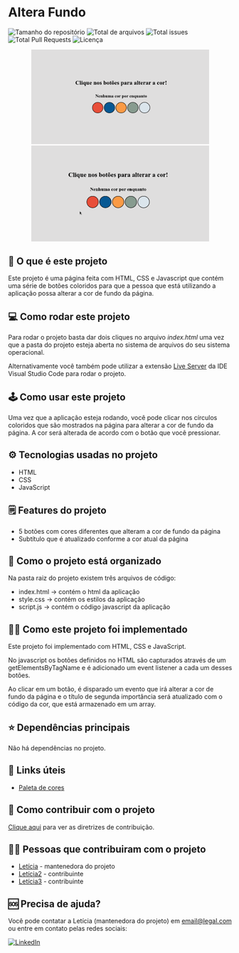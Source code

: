 # Altera Fundo

![Tamanho do repositório](https://img.shields.io/github/repo-size/barbaradantas030/altera-fundo?style=plastic)
![Total de arquivos](https://img.shields.io/github/directory-file-count/barbaradantas030/altera-fundo?type=file&style=plastic)
![Total issues](https://img.shields.io/gitea/issues/all/barbaradantas030/altera-fundo?style=plastic)
![Total Pull Requests](https://img.shields.io/gitea/pull-requests/all/barbaradantas030/altera-fundo?style=plastic)
![Licença](https://img.shields.io/github/license/barbaradantas030/altera-fundo?style=plastic)



<p align="center">
<img src="./imagens/imagem1.png" alt="Tela inicial" width="400px"></img>
<img src="./imagens/capa.gif" alt="Aplicação funcionando" width="400px"></img>
</p>


## 🤔 O que é este projeto 
Este projeto é uma página feita com HTML, CSS e Javascript que contém uma série de botões coloridos para que a pessoa que está utilizando a aplicação possa alterar a cor de fundo da página.

## 💻 Como rodar este projeto
Para rodar o projeto basta dar dois cliques no arquivo *index.html* uma vez que a pasta do projeto esteja aberta no sistema de arquivos do seu sistema operacional.

Alternativamente você também pode utilizar a extensão [Live Server](https://marketplace.visualstudio.com/items?itemName=ritwickdey.LiveServer) da IDE Visual Studio Code para rodar o projeto.

## 🕹️ Como usar este projeto
Uma vez que a aplicação esteja rodando, você pode clicar nos círculos coloridos que são mostrados na página para alterar a cor de fundo da página. A cor será alterada de acordo com o botão que você pressionar.

## ⚙️ Tecnologias usadas no projeto
* HTML
* CSS
* JavaScript

## 🗒️ Features do projeto
- 5 botões com cores diferentes que alteram a cor de fundo da página
- Subtítulo que é atualizado conforme a cor atual da página
  
## 📁 Como o projeto está organizado 
Na pasta raiz do projeto existem três arquivos de código:
- index.html -> contém o html da aplicação
- style.css -> contém os estilos da aplicação
- script.js -> contém o código javascript da aplicação

## 👨‍💻 Como este projeto foi implementado
Este projeto foi implementado com HTML, CSS e JavaScript.

No javascript os botões definidos no HTML são capturados através de um getElementsByTagName e é adicionado um event listener a cada um desses botões.

Ao clicar em um botão, é disparado um evento que irá alterar a cor de fundo da página e o título de segunda importância será atualizado com o código da cor, que está armazenado em um array.

## ⭐ Dependências principais
Não há dependências no projeto.

## 💎 Links úteis
- [Paleta de cores](https://coolors.co/palette/d94e33-2c5697-ed9b33-8a9b8e-2d2926-f4e5de-dde5ed-f8f1e0-d7d2cb-dfdede)

## 🤝 Como contribuir com o projeto
[Clique aqui](./CONTRIBUTING.md) para ver as diretrizes de contribuição.

## 👩‍💻 Pessoas que contribuiram com o projeto
- [Letícia](https://github.com/LelePG) - mantenedora do projeto
- [Letícia2](https://github.com/LelePG) - contribuinte
- [Letícia3](https://github.com/LelePG) - contribuinte

## 🆘 Precisa de ajuda?
Você pode contatar a Letícia (mantenedora do projeto) em email@legal.com ou entre em contato pelas redes sociais:

[![LinkedIn](https://img.shields.io/badge/LinkedIn-0077B5?style=for-the-badge&logo=linkedin&logoColor=white)](http://br.linkedin.com)
